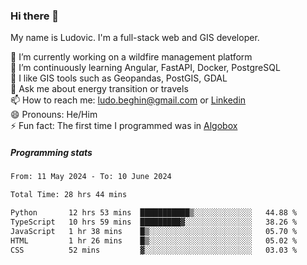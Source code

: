 ### Hi there 👋

My name is Ludovic. I'm a full-stack web and GIS developer.

 🔭 I’m currently working on a wildfire management platform<br/>
 🌱 I’m continuously learning Angular, FastAPI, Docker, PostgreSQL<br/>
 👯 I like GIS tools such as Geopandas, PostGIS, GDAL<br/>
 💬 Ask me about energy transition or travels<br/>
 📫 How to reach me: ludo.beghin@gmail.com or [Linkedin](https://www.linkedin.com/in/ludovic-beghin/)<br/>
 😄 Pronouns: He/Him<br/>
 ⚡ Fun fact: The first time I programmed was in [Algobox](https://fr.wikipedia.org/wiki/Algobox)<br/>

##### Programming stats
<!--START_SECTION:waka-->

```txt
From: 11 May 2024 - To: 10 June 2024

Total Time: 28 hrs 44 mins

Python       12 hrs 53 mins  ███████████▒░░░░░░░░░░░░░   44.88 %
TypeScript   10 hrs 59 mins  █████████▓░░░░░░░░░░░░░░░   38.26 %
JavaScript   1 hr 38 mins    █▒░░░░░░░░░░░░░░░░░░░░░░░   05.70 %
HTML         1 hr 26 mins    █▒░░░░░░░░░░░░░░░░░░░░░░░   05.02 %
CSS          52 mins         ▓░░░░░░░░░░░░░░░░░░░░░░░░   03.03 %
```

<!--END_SECTION:waka-->
